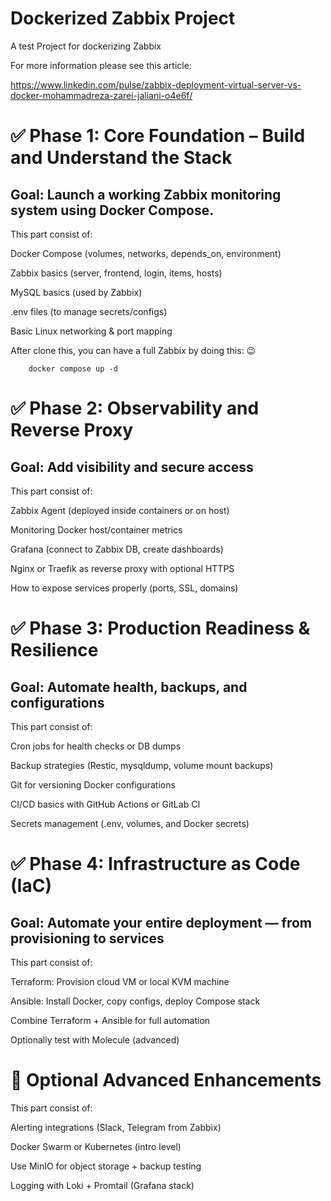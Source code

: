 # Dockerized Zabbix Project
A test Project for dockerizing Zabbix

For more information please see this article:

  https://www.linkedin.com/pulse/zabbix-deployment-virtual-server-vs-docker-mohammadreza-zarei-jaliani-o4e6f/


# ✅ Phase 1: Core Foundation – Build and Understand the Stack
## Goal: Launch a working Zabbix monitoring system using Docker Compose.

This part consist of:

Docker Compose (volumes, networks, depends_on, environment)

Zabbix basics (server, frontend, login, items, hosts)

MySQL basics (used by Zabbix)

.env files (to manage secrets/configs)

Basic Linux networking & port mapping

After clone this, you can have a full Zabbix by doing this: 😉

        docker compose up -d


# ✅ Phase 2: Observability and Reverse Proxy
## Goal: Add visibility and secure access

This part consist of:

Zabbix Agent (deployed inside containers or on host)

Monitoring Docker host/container metrics

Grafana (connect to Zabbix DB, create dashboards)

Nginx or Traefik as reverse proxy with optional HTTPS

How to expose services properly (ports, SSL, domains)

# ✅ Phase 3: Production Readiness & Resilience
## Goal: Automate health, backups, and configurations

This part consist of:

Cron jobs for health checks or DB dumps

Backup strategies (Restic, mysqldump, volume mount backups)

Git for versioning Docker configurations

CI/CD basics with GitHub Actions or GitLab CI

Secrets management (.env, volumes, and Docker secrets)

# ✅ Phase 4: Infrastructure as Code (IaC)
## Goal: Automate your entire deployment — from provisioning to services

This part consist of:

Terraform: Provision cloud VM or local KVM machine

Ansible: Install Docker, copy configs, deploy Compose stack

Combine Terraform + Ansible for full automation

Optionally test with Molecule (advanced)

# 🧠 Optional Advanced Enhancements 

This part consist of:

Alerting integrations (Slack, Telegram from Zabbix)

Docker Swarm or Kubernetes (intro level)

Use MinIO for object storage + backup testing

Logging with Loki + Promtail (Grafana stack)


